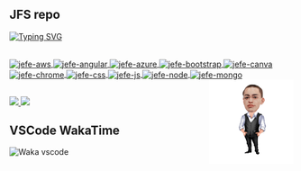 ## JFS repo

[![Typing SVG](https://readme-typing-svg.demolab.com/?lines=JavaScript+🎯;Node.js+🧩;MongoDB+📂;Unit+tests+🧪;WordPress+📰;Microservices+⚙️;Project+Mgmt+📦;Excel+📊;Process+Devt+🚀;Multilingual+🗽;Let's+chat+😁)](https://github.com/jeferson-franco)

<a href="https://github.com/jeferson-franco">
  <div dir="auto">
    <br>
    <img alt="jefe-aws" height="30" width="40" style="max-width: 100%;" align=center src="https://cdn.jsdelivr.net/gh/devicons/devicon/icons/amazonwebservices/amazonwebservices-original.svg"/>
    <img alt="jefe-angular" height="30" width="40" style="max-width: 100%;" align=center src="https://cdn.jsdelivr.net/gh/devicons/devicon/icons/angularjs/angularjs-plain.svg"/>
    <img alt="jefe-azure" height="30" width="40" style="max-width: 100%;" align=center src="https://cdn.jsdelivr.net/gh/devicons/devicon/icons/azure/azure-original.svg"/>
    <img alt="jefe-bootstrap" height="30" width="40" style="max-width: 100%;" align=center src="https://cdn.jsdelivr.net/gh/devicons/devicon/icons/bootstrap/bootstrap-original.svg"/>
    <img alt="jefe-canva" height="30" width="40" style="max-width: 100%;" align=center src="https://cdn.jsdelivr.net/gh/devicons/devicon/icons/canva/canva-original.svg"/>
    <img alt="jefe-chrome" height="30" width="40" style="max-width: 100%;" align=center src="https://cdn.jsdelivr.net/gh/devicons/devicon/icons/chrome/chrome-original.svg"/>
    <img alt="jefe-css" height="30" width="40" style="max-width: 100%;" align=center src="https://cdn.jsdelivr.net/gh/devicons/devicon/icons/css3/css3-original.svg"/>
    <img alt="jefe-js" height="30" width="40" style="max-width: 100%;" align=center src="https://cdn.jsdelivr.net/gh/devicons/devicon/icons/javascript/javascript-plain.svg"/>
    <img alt="jefe-node" height="30" width="40" style="max-width: 100%;" align=center src="https://cdn.jsdelivr.net/gh/devicons/devicon/icons/nodejs/nodejs-original.svg"/>
    <img alt="jefe-mongo" height="30" width="40" style="max-width: 100%;" align=center src="https://cdn.jsdelivr.net/gh/devicons/devicon/icons/mongodb/mongodb-original.svg"/>
    <img alt="jefe-cartoon" height="150" style="max-width: 100%;" align="right" src="NzhwuCk9_male_2_cartoon26.png"/>
  </div>
  <h2 dir="auto"></h2>
</a>

<div dir="auto">
  <a href="https://github.com/jeferson-franco"></a>
  <a href="https://www.linkedin.com/in/jefersonfranco/" alt="jefe-linkedin">
    <img style="max-width: 100%;" src="https://img.shields.io/badge/-Linkedin-6610F2?style=for-the-badge&logo=Linkedin&logoColor=FFFFFF&link=https://www.linkedin.com/in/jefersonfranco/">
  </a>
  <a href="https://api.whatsapp.com/send?phone=5511966200991" alt="jefe-whatsapp">
    <img style="max-width: 100%;" src="https://img.shields.io/badge/-Whatsapp-6610F2?style=for-the-badge&logo=Whatsapp&logoColor=FFFFFF&link=https://api.whatsapp.com/send?phone=5511966200991">
  </a>

## VSCode WakaTime

![Waka vscode](https://wakatime.com/share/@328ec2d1-7a5b-47b2-8ff2-1d3c2f9fa1a9/ae7a4b23-a486-4c32-9402-e4147d7dfac8.svg)

</div>
